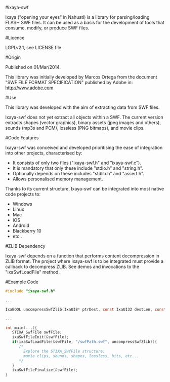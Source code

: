

#ixaya-swf

Ixaya ("opening your eyes" in Nahuatl) is a library for parsing/loading FLASH SWF files. It can be used as a basis for the development of tools that consume, modify, or produce SWF files.

#Licence

LGPLv2.1, see LICENSE file

#Origin

Published on 01/Mar/2014.

This library was initially developed by Marcos Ortega from the document "SWF FILE FORMAT SPECIFICATION" published by Adobe in: http://www.adobe.com


#Use


This library was developed with the aim of extracting data from SWF files.

Ixaya-swf does not yet extract all objects within a SWF. The current version extracts shapes (vector graphics), binary assets (jpeg images and others), sounds (mp3s and PCM), lossless (PNG bitmaps), and movie clips.


#Code Features

Ixaya-swf was conceived and developed prioritising the ease of integration into other projects, characterised by:

- It consists of only two files ("ixaya-swf.h" and "ixaya-swf.c").
- It is mandatory that only these include "stdio.h" and "string.h".
- Optionally depends on these includes "stdlib.h" and "assert.h".
- Allows personalised memory management.

Thanks to its current structure, Ixaya-swf can be integrated into most native code projects to:

- Windows
- Linux
- Mac
- iOS
- Android
- Blackberry 10
- etc..


#ZLIB Dependency


Ixaya-swf depends on a function that performs content decompression in ZLIB format. The project where Ixaya-swf is to be integrated must provide a callback to decompress ZLIB. See demos and invocations to the "ixaSwfLoadFile" method.

#Example Code


```c
#include "ixaya-swf.h"

...

IxaBOOL uncompressSwfZlib(IxaUI8* ptrDest, const IxaUI32 destLen, const IxaUI8* ptrSrc, const IxaUI32 srcLen);

...

int main(...){
   STIXA_SwfFile swfFile;
   ixaSwfFileInit(&swfFile);
   if(ixaSwfLoadFile(&swfFile, "/swfPath.swf", uncompressSwfZlib)){
      /*
        Explore the STIXA_SwfFile structure:
        movie clips, sounds, shapes, lossless, bits, etc...
      */
   } 
   ixaSwfFileFinalize(&swfFile);
}

```
